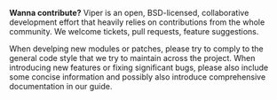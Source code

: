 **Wanna contribute?** Viper is an open, BSD-licensed, collaborative development effort that heavily
relies on contributions from the whole community. We welcome tickets, pull requests, feature suggestions.

When develping new modules or patches, please try to comply to the general code style that we try to
maintain across the project. When introducing new features or fixing significant bugs, please also
include some concise information and possibly also introduce comprehensive documentation in our
guide.
